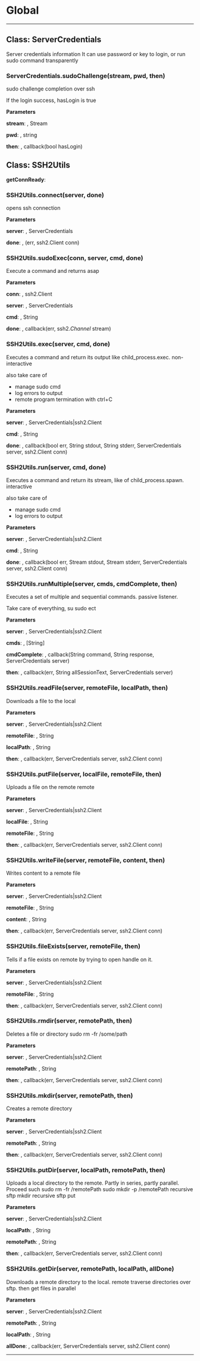 # Global





* * *

## Class: ServerCredentials
Server credentials information
It can use password or key
to login, or run sudo command
transparently

### ServerCredentials.sudoChallenge(stream, pwd, then) 

sudo challenge completion over ssh

If the login success, hasLogin is true

**Parameters**

**stream**: , Stream

**pwd**: , string

**then**: , callback(bool hasLogin)



## Class: SSH2Utils


**getConnReady**:  
### SSH2Utils.connect(server, done) 

opens ssh connection

**Parameters**

**server**: , ServerCredentials

**done**: , (err, ssh2.Client conn)


### SSH2Utils.sudoExec(conn, server, cmd, done) 

Execute a command and returns asap

**Parameters**

**conn**: , ssh2.Client

**server**: , ServerCredentials

**cmd**: , String

**done**: , callback(err, ssh2._Channel_ stream)


### SSH2Utils.exec(server, cmd, done) 

Executes a command and return its output
 like child_process.exec.
non-interactive

also take care of
- manage sudo cmd
- log errors to output
- remote program termination with ctrl+C

**Parameters**

**server**: , ServerCredentials|ssh2.Client

**cmd**: , String

**done**: , callback(bool err, String stdout, String stderr, ServerCredentials server, ssh2.Client conn)


### SSH2Utils.run(server, cmd, done) 

Executes a command and return its stream,
 like of child_process.spawn.
interactive

also take care of
- manage sudo cmd
- log errors to output

**Parameters**

**server**: , ServerCredentials|ssh2.Client

**cmd**: , String

**done**: , callback(bool err, Stream stdout, Stream stderr, ServerCredentials server, ssh2.Client conn)


### SSH2Utils.runMultiple(server, cmds, cmdComplete, then) 

Executes a set of multiple and sequential commands.
passive listener.

Take care of everything, su sudo ect

**Parameters**

**server**: , ServerCredentials|ssh2.Client

**cmds**: , [String]

**cmdComplete**: , callback(String command, String response, ServerCredentials server)

**then**: , callback(err, String allSessionText, ServerCredentials server)


### SSH2Utils.readFile(server, remoteFile, localPath, then) 

Downloads a file to the local

**Parameters**

**server**: , ServerCredentials|ssh2.Client

**remoteFile**: , String

**localPath**: , String

**then**: , callback(err, ServerCredentials server, ssh2.Client conn)


### SSH2Utils.putFile(server, localFile, remoteFile, then) 

Uploads a file on the remote remote

**Parameters**

**server**: , ServerCredentials|ssh2.Client

**localFile**: , String

**remoteFile**: , String

**then**: , callback(err, ServerCredentials server, ssh2.Client conn)


### SSH2Utils.writeFile(server, remoteFile, content, then) 

Writes content to a remote file

**Parameters**

**server**: , ServerCredentials|ssh2.Client

**remoteFile**: , String

**content**: , String

**then**: , callback(err, ServerCredentials server, ssh2.Client conn)


### SSH2Utils.fileExists(server, remoteFile, then) 

Tells if a file exists on remote
by trying to open handle on it.

**Parameters**

**server**: , ServerCredentials|ssh2.Client

**remoteFile**: , String

**then**: , callback(err, ServerCredentials server, ssh2.Client conn)


### SSH2Utils.rmdir(server, remotePath, then) 

Deletes a file or directory
sudo rm -fr /some/path

**Parameters**

**server**: , ServerCredentials|ssh2.Client

**remotePath**: , String

**then**: , callback(err, ServerCredentials server, ssh2.Client conn)


### SSH2Utils.mkdir(server, remotePath, then) 

Creates a remote directory

**Parameters**

**server**: , ServerCredentials|ssh2.Client

**remotePath**: , String

**then**: , callback(err, ServerCredentials server, ssh2.Client conn)


### SSH2Utils.putDir(server, localPath, remotePath, then) 

Uploads a local directory to the remote.
Partly in series, partly parallel.
Proceed such
sudo rm -fr /remotePath
sudo mkdir -p /remotePath
recursive sftp mkdir
recursive sftp put

**Parameters**

**server**: , ServerCredentials|ssh2.Client

**localPath**: , String

**remotePath**: , String

**then**: , callback(err, ServerCredentials server, ssh2.Client conn)


### SSH2Utils.getDir(server, remotePath, localPath, allDone) 

Downloads a remote directory to the local.
remote traverse directories over sftp.
then get files in parallel

**Parameters**

**server**: , ServerCredentials|ssh2.Client

**remotePath**: , String

**localPath**: , String

**allDone**: , callback(err, ServerCredentials server, ssh2.Client conn)




* * *










